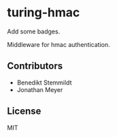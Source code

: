 # turing-hmac

Add some badges.

Middleware for hmac authentication.

## Contributors

- Benedikt Stemmildt
- Jonathan Meyer

## License

MIT
